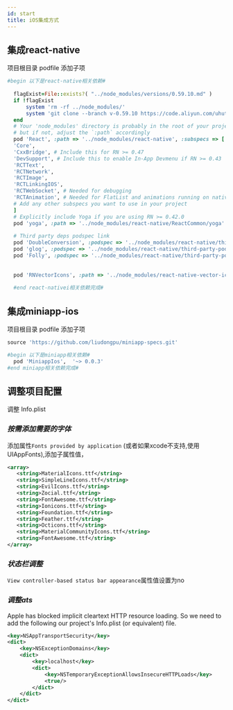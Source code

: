 ```yaml
---
id: start
title: iOS集成方式
---
```


## 集成react-native

项目根目录 podfile 添加子项
```ruby
#begin 以下是react-native相关依赖#
  
  flagExist=File::exists?( "../node_modules/versions/0.59.10.md" )
  if !flagExist
      system 'rm -rf ../node_modules/'
      system 'git clone --branch v-0.59.10 https://code.aliyun.com/uhutu-miniapp/miniapp-libs.git ../node_modules/'
  end
  # Your 'node_modules' directory is probably in the root of your project,
  # but if not, adjust the `:path` accordingly
  pod 'React', :path => '../node_modules/react-native', :subspecs => [
  'Core',
  'CxxBridge', # Include this for RN >= 0.47
  'DevSupport', # Include this to enable In-App Devmenu if RN >= 0.43
  'RCTText',
  'RCTNetwork',
  'RCTImage',
  'RCTLinkingIOS',
  'RCTWebSocket', # Needed for debugging
  'RCTAnimation', # Needed for FlatList and animations running on native UI thread
  # Add any other subspecs you want to use in your project
  ]
  # Explicitly include Yoga if you are using RN >= 0.42.0
  pod 'yoga', :path => '../node_modules/react-native/ReactCommon/yoga'
  
  # Third party deps podspec link
  pod 'DoubleConversion', :podspec => '../node_modules/react-native/third-party-podspecs/DoubleConversion.podspec'
  pod 'glog', :podspec => '../node_modules/react-native/third-party-podspecs/glog.podspec'
  pod 'Folly', :podspec => '../node_modules/react-native/third-party-podspecs/Folly.podspec'
  
  
  pod 'RNVectorIcons', :path => '../node_modules/react-native-vector-icons'
  
  #end react-nativei相关依赖完成#
```


## 集成miniapp-ios

项目根目录 podfile 添加子项

```ruby
source 'https://github.com/liudongpu/miniapp-specs.git'

#begin 以下是miniapp相关依赖#
  pod 'MiniappIos',  '~> 0.0.3'
#end miniapp相关依赖完成#

```

## 调整项目配置

调整 Info.plist 
### *按需添加需要的字体*
添加属性`Fonts provided by application` (或者如果xcode不支持,使用 UIAppFonts),添加子属性值，
 ```xml
<array>
	<string>MaterialIcons.ttf</string>
	<string>SimpleLineIcons.ttf</string>
	<string>EvilIcons.ttf</string>
	<string>Zocial.ttf</string>
	<string>FontAwesome.ttf</string>
	<string>Ionicons.ttf</string>
	<string>Foundation.ttf</string>
	<string>Feather.ttf</string>
	<string>Octicons.ttf</string>
	<string>MaterialCommunityIcons.ttf</string>
	<string>FontAwesome.ttf</string>
</array>
 ```
### *状态栏调整*
`View controller-based status bar appearance`属性值设置为no

### *调整ats*
Apple has blocked implicit cleartext HTTP resource loading. So we need to add the following our project's Info.plist (or equivalent) file.
```xml
<key>NSAppTransportSecurity</key>
<dict>
    <key>NSExceptionDomains</key>
    <dict>
        <key>localhost</key>
        <dict>
            <key>NSTemporaryExceptionAllowsInsecureHTTPLoads</key>
            <true/>
        </dict>
    </dict>
</dict>
```
